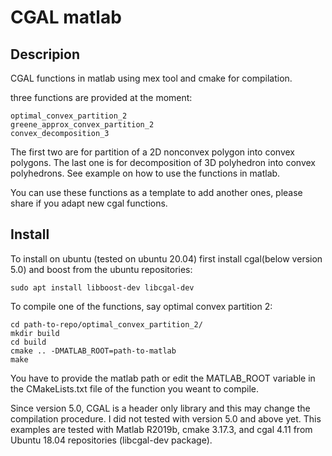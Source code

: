# CGAL matlab
## Descripion
CGAL functions in matlab using mex tool and cmake for compilation. 

three functions are provided at the moment:

```
optimal_convex_partition_2
greene_approx_convex_partition_2
convex_decomposition_3
```

The first two are for partition of a 2D nonconvex polygon into convex polygons. The last one is for decomposition of 3D polyhedron into convex polyhedrons. See example on how to use the functions in matlab. 

You can use these functions as a template to add another ones, please share if you adapt new cgal functions.


## Install
To install on ubuntu (tested on ubuntu 20.04) first install cgal(below version 5.0) and boost from the ubuntu repositories:

```{bash}
sudo apt install libboost-dev libcgal-dev
```

To compile one of the functions, say optimal convex partition 2:

```{bash}
cd path-to-repo/optimal_convex_partition_2/
mkdir build
cd build
cmake .. -DMATLAB_ROOT=path-to-matlab
make
```

You have to provide the matlab path or edit the MATLAB_ROOT variable in the CMakeLists.txt file of the function you weant to compile.

Since version 5.0, CGAL is a header only library and this may change the compilation procedure. I did not tested with version 5.0 and above yet. This examples are tested with Matlab R2019b, cmake 3.17.3, and cgal 4.11 from Ubuntu 18.04 repositories (libcgal-dev package).

